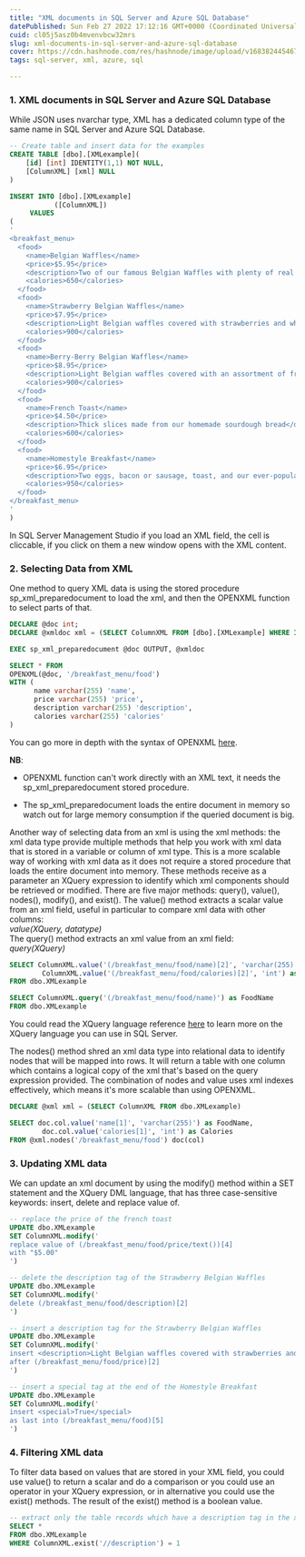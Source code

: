 ```yaml
---
title: "XML documents in SQL Server and Azure SQL Database"
datePublished: Sun Feb 27 2022 17:12:16 GMT+0000 (Coordinated Universal Time)
cuid: cl05j5asz0b4mvenvbcw32mrs
slug: xml-documents-in-sql-server-and-azure-sql-database
cover: https://cdn.hashnode.com/res/hashnode/image/upload/v1683824454674/a3bd4b81-2f1f-4485-80b1-c70f1321ae47.png
tags: sql-server, xml, azure, sql

---
```


### 1\. XML documents in SQL Server and Azure SQL Database

While JSON uses nvarchar type, XML has a dedicated column type of the same name in SQL Server and Azure SQL Database.

```sql
-- Create table and insert data for the examples
CREATE TABLE [dbo].[XMLexample](
	[id] [int] IDENTITY(1,1) NOT NULL,
	[ColumnXML] [xml] NULL
)

INSERT INTO [dbo].[XMLexample]
           ([ColumnXML])
     VALUES
(
'
<breakfast_menu>
  <food>
    <name>Belgian Waffles</name>
    <price>$5.95</price>
    <description>Two of our famous Belgian Waffles with plenty of real maple syrup</description>
    <calories>650</calories>
  </food>
  <food>
    <name>Strawberry Belgian Waffles</name>
    <price>$7.95</price>
    <description>Light Belgian waffles covered with strawberries and whipped cream</description>
    <calories>900</calories>
  </food>
  <food>
    <name>Berry-Berry Belgian Waffles</name>
    <price>$8.95</price>
    <description>Light Belgian waffles covered with an assortment of fresh berries and whipped cream</description>
    <calories>900</calories>
  </food>
  <food>
    <name>French Toast</name>
    <price>$4.50</price>
    <description>Thick slices made from our homemade sourdough bread</description>
    <calories>600</calories>
  </food>
  <food>
    <name>Homestyle Breakfast</name>
    <price>$6.95</price>
    <description>Two eggs, bacon or sausage, toast, and our ever-popular hash browns</description>
    <calories>950</calories>
  </food>
</breakfast_menu>
'
)
```

In SQL Server Management Studio if you load an XML field, the cell is cliccable, if you click on them a new window opens with the XML content.

### 2\. Selecting Data from XML

One method to query XML data is using the stored procedure sp\_xml\_preparedocument to load the xml, and then the OPENXML function to select parts of that.

```sql
DECLARE @doc int;
DECLARE @xmldoc xml = (SELECT ColumnXML FROM [dbo].[XMLexample] WHERE Id = 1)

EXEC sp_xml_preparedocument @doc OUTPUT, @xmldoc 

SELECT * FROM
OPENXML(@doc, '/breakfast_menu/food')
WITH (
	  name varchar(255) 'name',
	  price varchar(255) 'price',
	  description varchar(255) 'description',
	  calories varchar(255) 'calories'
)
```

You can go more in depth with the syntax of OPENXML [here](https://docs.microsoft.com/en-us/sql/t-sql/functions/openxml-transact-sql?view=sql-server-ver15).

**NB**:

* OPENXML function can't work directly with an XML text, it needs the sp\_xml\_preparedocument stored procedure.
    
* The sp\_xml\_preparedocument loads the entire document in memory so watch out for large memory consumption if the queried document is big.
    

Another way of selecting data from an xml is using the xml methods: the xml data type provide multiple methods that help you work with xml data that is stored in a variable or column of xml type. This is a more scalable way of working with xml data as it does not require a stored procedure that loads the entire document into memory. These methods receive as a parameter an XQuery expression to identify which xml components should be retrieved or modified. There are five major methods: query(), value(), nodes(), modify(), and exist(). The value() method extracts a scalar value from an xml field, useful in particular to compare xml data with other columns:  
*value(XQuery, datatype)*  
The query() method extracts an xml value from an xml field:  
*query(XQuery)*

```sql
SELECT ColumnXML.value('(/breakfast_menu/food/name)[2]', 'varchar(255)') as FoodName,
		ColumnXML.value('(/breakfast_menu/food/calories)[2]', 'int') as Calories
FROM dbo.XMLexample

SELECT ColumnXML.query('(/breakfast_menu/food/name)') as FoodName
FROM dbo.XMLexample
```

You could read the XQuery language reference [here](https://docs.microsoft.com/en-us/sql/xquery/xquery-expressions?view=sql-server-ver15) to learn more on the XQuery language you can use in SQL Server.

The nodes() method shred an xml data type into relational data to identify nodes that will be mapped into rows. It will return a table with one column which contains a logical copy of the xml that's based on the query expression provided. The combination of nodes and value uses xml indexes effectively, which means it's more scalable than using OPENXML.

```sql
DECLARE @xml xml = (SELECT ColumnXML FROM dbo.XMLexample)

SELECT doc.col.value('name[1]', 'varchar(255)') as FoodName,
		doc.col.value('calories[1]', 'int') as Calories
FROM @xml.nodes('/breakfast_menu/food') doc(col)
```

### 3\. Updating XML data

We can update an xml document by using the modify() method within a SET statement and the XQuery DML language, that has three case-sensitive keywords: insert, delete and replace value of.

```sql
-- replace the price of the french toast
UPDATE dbo.XMLexample
SET ColumnXML.modify('
replace value of (/breakfast_menu/food/price/text())[4]
with "$5.00"
')

-- delete the description tag of the Strawberry Belgian Waffles
UPDATE dbo.XMLexample
SET ColumnXML.modify('
delete (/breakfast_menu/food/description)[2]
')

-- insert a description tag for the Strawberry Belgian Waffles
UPDATE dbo.XMLexample
SET ColumnXML.modify('
insert <description>Light Belgian waffles covered with strawberries and whipped cream</description>   
after (/breakfast_menu/food/price)[2] 
')

-- insert a special tag at the end of the Homestyle Breakfast
UPDATE dbo.XMLexample
SET ColumnXML.modify('
insert <special>True</special>   
as last into (/breakfast_menu/food)[5] 
')
```

### 4\. Filtering XML data

To filter data based on values that are stored in your XML field, you could use value() to return a scalar and do a comparison or you could use an operator in your XQuery expression, or in alternative you could use the exist() methods. The result of the exist() method is a boolean value.

```sql
-- extract only the table records which have a description tag in the xml
SELECT *
FROM dbo.XMLexample
WHERE ColumnXML.exist('//description') = 1
```